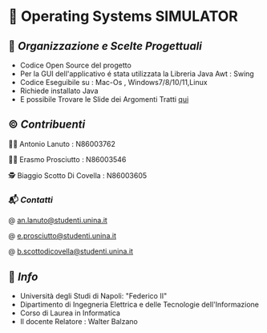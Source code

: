 # 🧩 Operating Systems SIMULATOR

## 📑 *Organizzazione e Scelte Progettuali*

- Codice Open Source del progetto
- Per la GUI dell'applicativo é stata utilizzata la Libreria Java Awt :  Swing
- Codice Eseguibile su : Mac-Os , Windows7/8/10/11,Linux
- Richiede installato Java
- E possibile Trovare le Slide dei Argomenti Tratti [qui](https://balzanoslidesistemiopera.altervista.org/Slides_Sistemi_Operativi.pdf)

## ©️ *Contribuenti*

👨‍💼  Antonio Lanuto            : N86003762

🙎‍♂️  Erasmo Prosciutto         : N86003546

🕵  Biaggio Scotto Di Covella : N86003605




### 📬 *Contatti*

@ an.lanuto@studenti.unina.it

@ e.prosciutto@studenti.unina.it

@ b.scottodicovella@studenti.unina.it

## 🏬 *Info*

- Università degli Studi di Napoli: "Federico II" 
- Dipartimento di Ingegneria Elettrica e delle Tecnologie dell'Informazione
- Corso di Laurea in Informatica
- Il docente Relatore : Walter Balzano 
